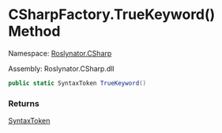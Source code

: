 # CSharpFactory\.TrueKeyword\(\) Method

Namespace: [Roslynator.CSharp](../../README.md)

Assembly: Roslynator\.CSharp\.dll

```csharp
public static SyntaxToken TrueKeyword()
```

### Returns

[SyntaxToken](https://docs.microsoft.com/en-us/dotnet/api/microsoft.codeanalysis.syntaxtoken)

